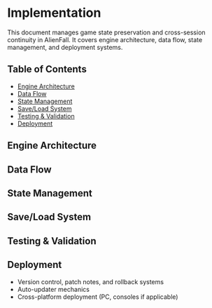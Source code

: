 # Implementation

This document manages game state preservation and cross-session continuity in AlienFall. It covers engine architecture, data flow, state management, and deployment systems.

## Table of Contents

- [Engine Architecture](#engine-architecture)
- [Data Flow](#data-flow)
- [State Management](#state-management)
- [Save/Load System](#saveload-system)
- [Testing & Validation](#testing--validation)
- [Deployment](#deployment)

## Engine Architecture

## Data Flow

## State Management

## Save/Load System

## Testing & Validation

## Deployment
- Version control, patch notes, and rollback systems
- Auto-updater mechanics
- Cross-platform deployment (PC, consoles if applicable)
